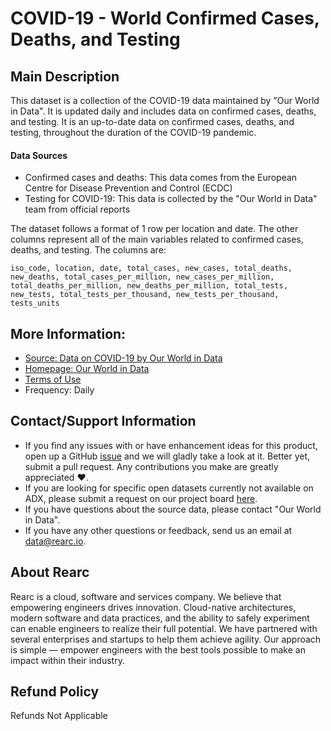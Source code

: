 # COVID-19 - World Confirmed Cases, Deaths, and Testing

## Main Description
This dataset is a collection of the COVID-19 data maintained by "Our World in Data". It is updated daily and includes data on confirmed cases, deaths, and testing. It is an up-to-date data on confirmed cases, deaths, and testing, throughout the duration of the COVID-19 pandemic. 

#### Data Sources  
- Confirmed cases and deaths: This data comes from the European Centre for Disease Prevention and Control (ECDC)
- Testing for COVID-19: This data is collected by the "Our World in Data" team from official reports

The dataset follows a format of 1 row per location and date. The other columns represent all of the main variables related to confirmed cases, deaths, and testing. The columns are:  

`iso_code, location, date, total_cases, new_cases, total_deaths, new_deaths, total_cases_per_million, new_cases_per_million, total_deaths_per_million, new_deaths_per_million, total_tests, new_tests, total_tests_per_thousand, new_tests_per_thousand, tests_units`

## More Information:
- [Source: Data on COVID-19 by Our World in Data](https://github.com/owid/covid-19-data/tree/master/public/data/)
- [Homepage: Our World in Data](https://ourworldindata.org/coronavirus)
- [Terms of Use](https://creativecommons.org/licenses/by/4.0/)
- Frequency: Daily    

## Contact/Support Information
- If you find any issues with or have enhancement ideas for this product, open up a GitHub [issue](https://github.com/rearc/aws-data-exchange-covid-19-world-cases-deaths-testing/issues) and we will gladly take a look at it. Better yet, submit a pull request. Any contributions you make are greatly appreciated :heart:.
- If you are looking for specific open datasets currently not available on ADX, please submit a request on our project board [here](https://github.com/rearc-data/covid-datasets-aws-data-exchange/projects/1).
- If you have questions about the source data, please contact "Our World in Data".
- If you have any other questions or feedback, send us an email at data@rearc.io.

## About Rearc
Rearc is a cloud, software and services company. We believe that empowering engineers drives innovation. Cloud-native architectures, modern software and data practices, and the ability to safely experiment can enable engineers to realize their full potential. We have partnered with several enterprises and startups to help them achieve agility. Our approach is simple — empower engineers with the best tools possible to make an impact within their industry.

## Refund Policy  
Refunds Not Applicable
